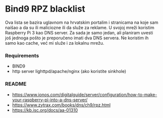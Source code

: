 # **Bind9 RPZ blacklist**
Ova lista se bazira uglavnom na hrvatskim portalim i stranicama na koje sam naišao a da su ili maliciozne ili da služe za reklame. U svojoj mreži koristim Raspberry Pi 3 kao DNS server. Za sada je samo jedan, ali planiram uvesti još jednoga pošto je preporučeno imati dva DNS servera. Ne koristim ih samo kao cache, već mi služe i za lokalnu mrežu. 

### **Requirements**
- BIND9
- http server lighttpd/apache/nginx (ako koristite sinkhole)

### **README**
- https://www.ionos.com/digitalguide/server/configuration/how-to-make-your-raspberry-pi-into-a-dns-server/
- https://www.zytrax.com/books/dns/ch9/rpz.html
- https://kb.isc.org/docs/aa-01310
